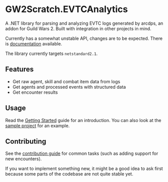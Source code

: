 # GW2Scratch.EVTCAnalytics

A .NET library for parsing and analyzing EVTC logs generated by arcdps, an addon for Guild Wars 2.
Built with integration in other projects in mind.

Currently has a somewhat unstable API, changes are to be expected. There is [documentation](https://gw2scratch.github.io/evtc/master/) available.

The library currently targets `netstandard2.1`.

## Features

- Get raw agent, skill and combat item data from logs
- Get agents and processed events with structured data
- Get encounter results

## Usage
Read the [Getting Started](https://gw2scratch.github.io/evtc/master/articles/getting-started.html) guide for an introduction.
You can also look at the [sample project](../EVTCAnalytics.Sample) for an example.

## Contributing

See the [contribution guide](https://gw2scratch.github.io/evtc/master/contributing/contributing.html) for common tasks (such as adding support for new encounters).

If you want to implement something new, it might be a good idea to ask first because some parts
of the codebase are not quite stable yet.